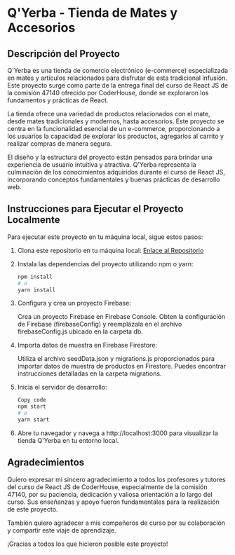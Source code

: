 # Q'Yerba - Tienda de Mates y Accesorios

## Descripción del Proyecto

Q'Yerba es una tienda de comercio electrónico (e-commerce) especializada en mates y artículos relacionados para disfrutar de esta tradicional infusión. Este proyecto surge como parte de la entrega final del curso de React JS de la comisión 47140 ofrecido por CoderHouse, donde se exploraron los fundamentos y prácticas de React.

La tienda ofrece una variedad de productos relacionados con el mate, desde mates tradicionales y modernos, hasta accesorios. Este proyecto se centra en la funcionalidad esencial de un e-commerce, proporcionando a los usuarios la capacidad de explorar los productos, agregarlos al carrito y realizar compras de manera segura.

El diseño y la estructura del proyecto están pensados para brindar una experiencia de usuario intuitiva y atractiva. Q'Yerba representa la culminación de los conocimientos adquiridos durante el curso de React JS, incorporando conceptos fundamentales y buenas prácticas de desarrollo web.

## Instrucciones para Ejecutar el Proyecto Localmente

Para ejecutar este proyecto en tu máquina local, sigue estos pasos:

1. Clona este repositorio en tu máquina local: [Enlace al Repositorio](https://github.com/samubustos/EntregaFinalBustosPuntis)

2. Instala las dependencias del proyecto utilizando npm o yarn:

   ```bash
   npm install
   # o
   yarn install

3. Configura y crea un proyecto Firebase:

    Crea un proyecto Firebase en Firebase Console.
    Obten la configuración de Firebase (firebaseConfig) y reemplázala en el archivo firebaseConfig.js ubicado en la carpeta db.

4. Importa datos de muestra en Firebase Firestore:

    Utiliza el archivo seedData.json y migrations.js proporcionados para importar datos de muestra de productos en Firestore. Puedes encontrar instrucciones detalladas en la carpeta migrations.

5. Inicia el servidor de desarrollo:

    ```bash
    Copy code
    npm start
    # o
    yarn start

6. Abre tu navegador y navega a http://localhost:3000 para visualizar la tienda Q'Yerba en tu entorno local.

## Agradecimientos

Quiero expresar mi sincero agradecimiento a todos los profesores y tutores del curso de React JS de CoderHouse, especialmente de la comisión 47140, por su paciencia, dedicación y valiosa orientación a lo largo del curso. Sus enseñanzas y apoyo fueron fundamentales para la realización de este proyecto.

También quiero agradecer a mis compañeros de curso por su colaboración y compartir este viaje de aprendizaje.

¡Gracias a todos los que hicieron posible este proyecto!